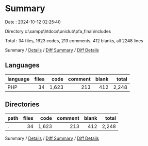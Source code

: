 # Summary

Date : 2024-10-12 02:25:40

Directory c:\\xampp\\htdocs\\uniclub\\pfa_final\\includes

Total : 34 files,  1623 codes, 213 comments, 412 blanks, all 2248 lines

Summary / [Details](details.md) / [Diff Summary](diff.md) / [Diff Details](diff-details.md)

## Languages
| language | files | code | comment | blank | total |
| :--- | ---: | ---: | ---: | ---: | ---: |
| PHP | 34 | 1,623 | 213 | 412 | 2,248 |

## Directories
| path | files | code | comment | blank | total |
| :--- | ---: | ---: | ---: | ---: | ---: |
| . | 34 | 1,623 | 213 | 412 | 2,248 |

Summary / [Details](details.md) / [Diff Summary](diff.md) / [Diff Details](diff-details.md)